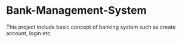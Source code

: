 # Bank-Management-System 
This project include basic concept of 
banking system such as create account, 
login etc. 
